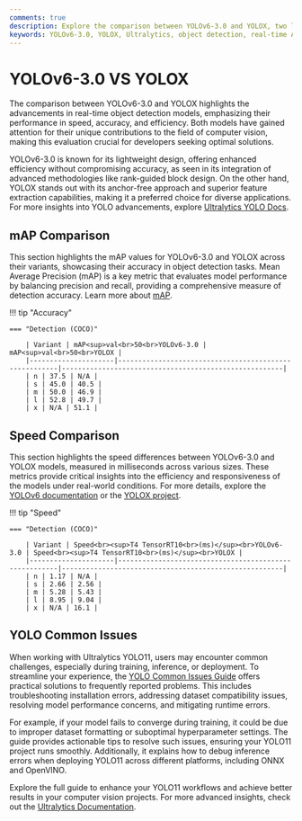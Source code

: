 ```yaml
---
comments: true
description: Explore the comparison between YOLOv6-3.0 and YOLOX, two leading models in real-time object detection. Learn how these cutting-edge AI solutions stack up in terms of speed, accuracy, and efficiency, and discover their applications in computer vision and edge AI scenarios.
keywords: YOLOv6-3.0, YOLOX, Ultralytics, object detection, real-time AI, edge AI, computer vision, model comparison
---
```


# YOLOv6-3.0 VS YOLOX

The comparison between YOLOv6-3.0 and YOLOX highlights the advancements in real-time object detection models, emphasizing their performance in speed, accuracy, and efficiency. Both models have gained attention for their unique contributions to the field of computer vision, making this evaluation crucial for developers seeking optimal solutions.

YOLOv6-3.0 is known for its lightweight design, offering enhanced efficiency without compromising accuracy, as seen in its integration of advanced methodologies like rank-guided block design. On the other hand, YOLOX stands out with its anchor-free approach and superior feature extraction capabilities, making it a preferred choice for diverse applications. For more insights into YOLO advancements, explore [Ultralytics YOLO Docs](https://docs.ultralytics.com/models/).

## mAP Comparison

This section highlights the mAP values for YOLOv6-3.0 and YOLOX across their variants, showcasing their accuracy in object detection tasks. Mean Average Precision (mAP) is a key metric that evaluates model performance by balancing precision and recall, providing a comprehensive measure of detection accuracy. Learn more about [mAP](https://www.ultralytics.com/glossary/mean-average-precision-map).

!!! tip "Accuracy"

    === "Detection (COCO)"

    	| Variant | mAP<sup>val<br>50<br>YOLOv6-3.0 | mAP<sup>val<br>50<br>YOLOX |
    	|---------------------|-------------------------------------------------------|-------------------------------------------------------|
    	| n | 37.5 | N/A |
    	| s | 45.0 | 40.5 |
    	| m | 50.0 | 46.9 |
    	| l | 52.8 | 49.7 |
    	| x | N/A | 51.1 |

## Speed Comparison

This section highlights the speed differences between YOLOv6-3.0 and YOLOX models, measured in milliseconds across various sizes. These metrics provide critical insights into the efficiency and responsiveness of the models under real-world conditions. For more details, explore the [YOLOv6 documentation](https://docs.ultralytics.com/models/yolov6/) or the [YOLOX project](https://github.com/Megvii-BaseDetection/YOLOX).

!!! tip "Speed"

    === "Detection (COCO)"

    	| Variant | Speed<br><sup>T4 TensorRT10<br>(ms)</sup><br>YOLOv6-3.0 | Speed<br><sup>T4 TensorRT10<br>(ms)</sup><br>YOLOX |
    	|---------------------|-------------------------------------------------------|-------------------------------------------------------|
    	| n | 1.17 | N/A |
    	| s | 2.66 | 2.56 |
    	| m | 5.28 | 5.43 |
    	| l | 8.95 | 9.04 |
    	| x | N/A | 16.1 |

## YOLO Common Issues

When working with Ultralytics YOLO11, users may encounter common challenges, especially during training, inference, or deployment. To streamline your experience, the [YOLO Common Issues Guide](https://docs.ultralytics.com/guides/yolo-common-issues/) offers practical solutions to frequently reported problems. This includes troubleshooting installation errors, addressing dataset compatibility issues, resolving model performance concerns, and mitigating runtime errors.

For example, if your model fails to converge during training, it could be due to improper dataset formatting or suboptimal hyperparameter settings. The guide provides actionable tips to resolve such issues, ensuring your YOLO11 project runs smoothly. Additionally, it explains how to debug inference errors when deploying YOLO11 across different platforms, including ONNX and OpenVINO.

Explore the full guide to enhance your YOLO11 workflows and achieve better results in your computer vision projects. For more advanced insights, check out the [Ultralytics Documentation](https://docs.ultralytics.com/).
